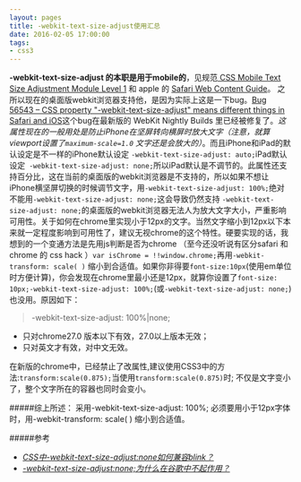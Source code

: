 ```yaml
---
layout: pages
title: -webkit-text-size-adjust使用汇总
date: 2016-02-05 17:00:00
tags:
- css3
---
```


**-webkit-text-size-adjust 的本职是用于mobile的**，见规范[ CSS Mobile Text Size Adjustment Module Level 1](https://drafts.csswg.org/css-size-adjust/) 和 apple 的 [Safari Web Content Guide](http://developer.apple.com/library/safari/#documentation/appleapplications/reference/safariwebcontent/AdjustingtheTextSize/AdjustingtheTextSize.html#//apple_ref/doc/uid/TP40006510-SW16)。
之所以现在的桌面版webkit浏览器支持他，是因为实际上这是一下bug。[Bug 56543 – CSS property "-webkit-text-size-adjust" means different things in Safari and iOS](https://bugs.webkit.org/show_bug.cgi?id=56543)这个bug在最新版的 WebKit Nightly Builds 里已经被修复了。*这属性现在的一般用处是防止iPhone在坚屏转向横屏时放大文字（注意，就算viewport设置了`maximum-scale=1.0` 文字还是会放大的）*。而且iPhone和iPad的默认设定是不一样的iPhone默认设定 `-webkit-text-size-adjust: auto;`iPad默认设定` -webkit-text-size-adjust: none;`所以iPad默认是不调节的。此属性还支持百分比，这在当前的桌面版的webkit浏览器是不支持的，所以如果不想让iPhone横坚屏切换的时候调节文字，用` -webkit-text-size-adjust: 100%; `绝对不能用` -webkit-text-size-adjust: none; `这会导致仍然支持 `-webkit-text-size-adjust: none;`的桌面版的webkit浏览器无法人为放大文字大小，严重影响可用性。关于如何在chrome里实现小于12px的文字。当然文字缩小到12px以下本来就一定程度影响到可用性了，建议无视chrome的这个特性。硬要实现的话，我想到的一个变通方法是先用js判断是否为chrome （至今还没听说有区分safari 和 chrome 的 css hack ）`var isChrome = !!window.chrome;`再用`-webkit-transform: scale( )` 缩小到合适值。如果你非得要`font-size:10px`(使用em单位时方便计算)，你会发现在chrome里最小还是12px，就算你设置了`font-size: 10px;-webkit-text-size-adjust: 100%;`(或`-webkit-text-size-adjust: none;`)也没用。原因如下：
 > -webkit-text-size-adjust: 100%|none; 
- 只对chrome27.0 版本以下有效，27.0以上版本无效；                
- 只对英文才有效，对中文无效。

在新版的chrome中，已经禁止了改属性,建议使用CSS3中的方法:`transform:scale(0.875);`当使用`transform:scale(0.875)`时; 不仅是文字变小了，整个文字所在的容器也同时会变小。

#####综上所述：
    采用-webkit-text-size-adjust: 100%;
    必须要用小于12px字体时，用-webkit-transform: scale( ) 缩小到合适值。

#####参考
- [*CSS中-webkit-text-size-adjust:none如何兼容blink？*](http://www.zhihu.com/question/21012907)
- [*-webkit-text-size-adjust:none;为什么在谷歌中不起作用？*](http://zhidao.baidu.com/link?url=dBqe8MCXUX7hpbjBDTm2EHQ4edmn3AA89Vqny0WJN_ZUGpfsFyjqj1-V9VrW6SdwBWPg61mL8kdJ-Ys2k5oVd5snj-CtRyUOBh4rRN2LKFy)

